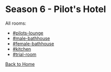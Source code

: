 # Season 6 - Pilot's Hotel

All rooms:
* [#pilots-lounge](https://astreatss.github.io/DH-Season-6-Archive/Hotel/Danganronpa_%20Despair's%20Horizon%20-%20%E2%94%8F%E2%9C%A6%E2%9D%98%E0%BC%BBPilot's%20Hotel%20(KG)%E0%BC%BA%E2%9D%98%E2%9C%A6%E2%94%93%20-%20pilots-lounge%20[773312561566842881].html)
* [#male-bathhouse](https://astreatss.github.io/DH-Season-6-Archive/Hotel/Danganronpa_%20Despair's%20Horizon%20-%20%E2%94%8F%E2%9C%A6%E2%9D%98%E0%BC%BBPilot's%20Hotel%20(KG)%E0%BC%BA%E2%9D%98%E2%9C%A6%E2%94%93%20-%20male-bathhouse%20[773312603413151806].html)
* [#female-bathhouse](https://astreatss.github.io/DH-Season-6-Archive/Hotel/Danganronpa_%20Despair's%20Horizon%20-%20%E2%94%8F%E2%9C%A6%E2%9D%98%E0%BC%BBPilot's%20Hotel%20(KG)%E0%BC%BA%E2%9D%98%E2%9C%A6%E2%94%93%20-%20female-bathhouse%20[773312665039798322].html)
* [#kitchen](https://astreatss.github.io/DH-Season-6-Archive/Hotel/Danganronpa_%20Despair's%20Horizon%20-%20%E2%94%8F%E2%9C%A6%E2%9D%98%E0%BC%BBPilot's%20Hotel%20(KG)%E0%BC%BA%E2%9D%98%E2%9C%A6%E2%94%93%20-%20kitchen%20[773312770858942466].html)
* [#trial-room](https://astreatss.github.io/DH-Season-6-Archive/Hotel/Danganronpa_%20Despair's%20Horizon%20-%20%E2%94%8F%E2%9C%A6%E2%9D%98%E0%BC%BBPilot's%20Hotel%20(KG)%E0%BC%BA%E2%9D%98%E2%9C%A6%E2%94%93%20-%20trial-room%20[775518845003235349].html)

[Back to Home](https://astreatss.github.io/DH-Season-6-Archive/Home)
